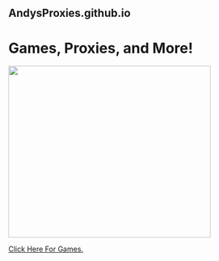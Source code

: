 ## AndysProxies.github.io
# Games, Proxies, and More!

<img src="https://images.unsplash.com/photo-1612287230202-1ff1d85d1bdf?ixlib=rb-4.0.3&ixid=MnwxMjA3fDB8MHxwaG90by1wYWdlfHx8fGVufDB8fHx8&auto=format&fit=crop&w=1471&q=80" style="width:400px;height:340px;"></a>

<a href="https://andysproxies.github.io">Click Here For Games.</a>
